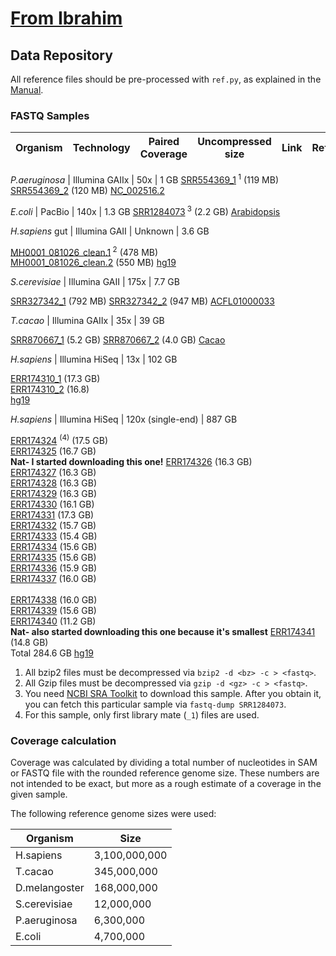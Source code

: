 # [From Ibrahim](https://github.com/sfu-compbio/compression-benchmark/blob/master/samples.md)

## Data Repository

All reference files should be pre-processed with `ref.py`, as explained in the [Manual](README).

### FASTQ Samples

| Organism | Technology | Paired Coverage | Uncompressed size | Link | Reference |
|-----|------|-------|-------|--------|------|

*P.aeruginosa* | Illumina GAIIx | 50x | 1 GB 
[SRR554369_1](ftp://ftp.ddbj.nig.ac.jp/ddbj_database/dra/fastq/SRA058/SRA058002/SRX181937/SRR554369_1.fastq.bz2)<sup> 1</sup> (119 MB) <br> 
[SRR554369_2](ftp://ftp.ddbj.nig.ac.jp/ddbj_database/dra/fastq/SRA058/SRA058002/SRX181937/SRR554369_2.fastq.bz2) (120 MB) 
[NC_002516.2](http://www.ncbi.nlm.nih.gov/nuccore/110645304?report=fasta)

*E.coli* | PacBio | 140x | 1.3 GB 
[SRR1284073](ftp://ftp.ddbj.nig.ac.jp/ddbj_database/dra/sralite/ByExp/litesra/SRX/SRX533/SRX533603)<sup> 3</sup> (2.2 GB) 
[Arabidopsis](http://datasets.pacb.com.s3.amazonaws.com/2014/Arabidopsis/reads/polished_assembly.fasta)

*H.sapiens* gut | Illumina GAII | Unknown | 3.6 GB 

[MH0001_081026_clean.1](http://public.genomics.org.cn/BGI/gutmeta/High_quality_reads/MH0001/081026/MH0001_081026_clean.1.fq.gz)<sup> 2</sup> (478 MB) <br> 
[MH0001_081026_clean.2](http://public.genomics.org.cn/BGI/gutmeta/High_quality_reads/MH0001/081026/MH0001_081026_clean.2.fq.gz) (550 MB) 
[hg19](http://hgdownload.cse.ucsc.edu/goldenpath/hg19/bigZips/chromFa.tar.gz)

*S.cerevisiae* | Illumina GAII | 175x | 7.7 GB

[SRR327342_1](ftp://ftp.ddbj.nig.ac.jp/ddbj_database/dra/fastq/SRA043/SRA043851/SRX089128/SRR327342_1.fastq.bz2) (792 MB) 
[SRR327342_2](ftp://ftp.ddbj.nig.ac.jp/ddbj_database/dra/fastq/SRA043/SRA043851/SRX089128/SRR327342_2.fastq.bz2) (947 MB) 
[ACFL01000033](http://www.ebi.ac.uk/ena/data/view/ACFL01000033&display=fasta)

*T.cacao* | Illumina GAIIx | 35x | 39 GB

[SRR870667_1](ftp://ftp.ddbj.nig.ac.jp/ddbj_database/dra/fastq/SRA082/SRA082615/SRX288435/SRR870667_1.fastq.bz2) (5.2 GB) 
[SRR870667_2](ftp://ftp.ddbj.nig.ac.jp/ddbj_database/dra/fastq/SRA082/SRA082615/SRX288435/SRR870667_2.fastq.bz2) (4.0 GB)
[Cacao](http://arthropods.eugenes.org/genes2/cacao/genes/genome/cacao11allasm_repmask_nomito.fa.gz)

 *H.sapiens* | Illumina HiSeq | 13x | 102 GB

[ERR174310_1](ftp://ftp.sra.ebi.ac.uk/vol1/fastq/ERR174/ERR174310/ERR174310_1.fastq.gz) (17.3 GB) <br> 
[ERR174310_2](ftp://ftp.sra.ebi.ac.uk/vol1/fastq/ERR174/ERR174310/ERR174310_2.fastq.gz) (16.8)  
[hg19](http://hgdownload.cse.ucsc.edu/goldenpath/hg19/bigZips/chromFa.tar.gz)
 
 *H.sapiens* | Illumina HiSeq | 120x (single-end) | 887 GB

[ERR174324](ftp://ftp.sra.ebi.ac.uk/vol1/fastq/ERR174/ERR174324/ERR174324_1.fastq.gz) <sup>(4)</sup> (17.5 GB) <br> 
[ERR174325](ftp://ftp.sra.ebi.ac.uk/vol1/fastq/ERR174/ERR174325/ERR174325_1.fastq.gz)  (16.7 GB) <br> **Nat- I started downloading this one!**
[ERR174326](ftp://ftp.sra.ebi.ac.uk/vol1/fastq/ERR174/ERR174326/ERR174326_1.fastq.gz)  (16.3 GB) <br> 
[ERR174327](ftp://ftp.sra.ebi.ac.uk/vol1/fastq/ERR174/ERR174327/ERR174327_1.fastq.gz)  (16.3 GB) <br> 
[ERR174328](ftp://ftp.sra.ebi.ac.uk/vol1/fastq/ERR174/ERR174328/ERR174328_1.fastq.gz)  (16.3 GB) <br> 
[ERR174329](ftp://ftp.sra.ebi.ac.uk/vol1/fastq/ERR174/ERR174329/ERR174329_1.fastq.gz)  (16.3 GB) <br> 
[ERR174330](ftp://ftp.sra.ebi.ac.uk/vol1/fastq/ERR174/ERR174330/ERR174330_1.fastq.gz)  (16.1 GB) <br> 
[ERR174331](ftp://ftp.sra.ebi.ac.uk/vol1/fastq/ERR174/ERR174331/ERR174331_1.fastq.gz)  (17.3 GB) <br> 
[ERR174332](ftp://ftp.sra.ebi.ac.uk/vol1/fastq/ERR174/ERR174332/ERR174332_1.fastq.gz)  (15.7 GB) <br> 
[ERR174333](ftp://ftp.sra.ebi.ac.uk/vol1/fastq/ERR174/ERR174333/ERR174333_1.fastq.gz)  (15.4 GB) <br> 
[ERR174334](ftp://ftp.sra.ebi.ac.uk/vol1/fastq/ERR174/ERR174334/ERR174334_1.fastq.gz)  (15.6 GB) <br> 
[ERR174335](ftp://ftp.sra.ebi.ac.uk/vol1/fastq/ERR174/ERR174335/ERR174335_1.fastq.gz)  (15.6 GB) <br> 
[ERR174336](ftp://ftp.sra.ebi.ac.uk/vol1/fastq/ERR174/ERR174336/ERR174336_1.fastq.gz)  (15.9 GB) <br> 
[ERR174337](ftp://ftp.sra.ebi.ac.uk/vol1/fastq/ERR174/ERR174337/ERR174337_1.fastq.gz)  (16.0 GB) <br>  
[ERR174338](ftp://ftp.sra.ebi.ac.uk/vol1/fastq/ERR174/ERR174338/ERR174338_1.fastq.gz)  (16.0 GB) <br> 
[ERR174339](ftp://ftp.sra.ebi.ac.uk/vol1/fastq/ERR174/ERR174339/ERR174339_1.fastq.gz)  (15.6 GB) <br> 
[ERR174340](ftp://ftp.sra.ebi.ac.uk/vol1/fastq/ERR174/ERR174340/ERR174340_1.fastq.gz)  (11.2 GB) <br> **Nat- also started downloading this one because it's smallest**
[ERR174341](ftp://ftp.sra.ebi.ac.uk/vol1/fastq/ERR174/ERR174341/ERR174341_1.fastq.gz)  (14.8 GB) <br> 
Total 284.6 GB
[hg19](http://hgdownload.cse.ucsc.edu/goldenpath/hg19/bigZips/chromFa.tar.gz) 

1. All bzip2 files must be decompressed via `bzip2 -d <bz> -c > <fastq>`.
2. All Gzip files must be decompressed via `gzip -d <gz> -c > <fastq>`.
3. You need [NCBI SRA Toolkit](http://www.ncbi.nlm.nih.gov/Traces/sra/sra.cgi?view=software) to download this sample. After you obtain it, you can fetch this particular sample via `fastq-dump SRR1284073`.
4. For this sample, only first library mate (`_1`) files are used.

### Coverage calculation

Coverage was calculated by dividing a total number of nucleotides in SAM or FASTQ file with the rounded 
reference genome size. These numbers are not intended to be exact, but more as a rough estimate of a coverage 
in the given sample.

The following reference genome sizes were used:

| Organism | Size |
|-----|------|
| H.sapiens | 3,100,000,000 |
| T.cacao |	345,000,000 |
| D.melangoster	|	168,000,000 |
| S.cerevisiae |	12,000,000 |
| P.aeruginosa | 6,300,000	|
| E.coli | 4,700,000	|